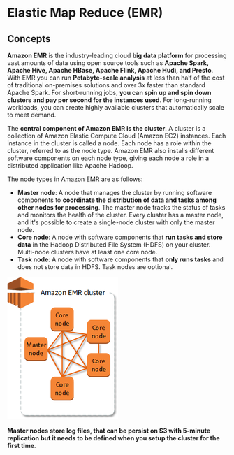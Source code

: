 # Elastic Map Reduce (EMR)
## Concepts

**Amazon EMR** is the industry-leading cloud **big data platform** for processing vast amounts of data using open source tools such as **Apache Spark, Apache Hive, Apache HBase, Apache Flink, Apache Hudi, and Presto**. With EMR you can run **Petabyte-scale analysis** at less than half of the cost of traditional on-premises solutions and over 3x faster than standard Apache Spark. For short-running jobs, **you can spin up and spin down clusters and pay per second for the instances used**. For long-running workloads, you can create highly available clusters that automatically scale to meet demand. 

The **central component of Amazon EMR is the cluster**. A cluster is a collection of Amazon Elastic Compute Cloud (Amazon EC2) instances. Each instance in the cluster is called a node. Each node has a role within the cluster, referred to as the node type. Amazon EMR also installs different software components on each node type, giving each node a role in a distributed application like Apache Hadoop.

The node types in Amazon EMR are as follows:
* **Master node**: A node that manages the cluster by running software components to **coordinate the distribution of data and tasks among other nodes for processing**. The master node tracks the status of tasks and monitors the health of the cluster. Every cluster has a master node, and it's possible to create a single-node cluster with only the master node.
* **Core node**: A node with software components that **run tasks and store data** in the Hadoop Distributed File System (HDFS) on your cluster. Multi-node clusters have at least one core node.
* **Task node**: A node with software components that **only runs tasks** and does not store data in HDFS. Task nodes are optional.

![EMR](./cluster-node-types.png)

**Master nodes store log files, that can be persist on S3 with 5-minute replication but it needs to be defined when you setup the cluster for the first time**.